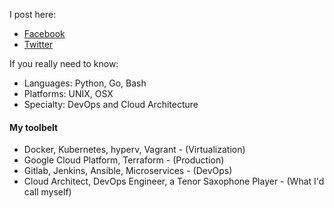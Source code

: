 I post here:

- [Facebook](https://www.facebook.com/alec.cunningham)
- [Twitter](https://twitter.com/accunningham96)

If you really need to know:

- Languages: Python, Go, Bash
- Platforms: UNIX, OSX
- Specialty: DevOps and Cloud Architecture

#### My toolbelt

- Docker, Kubernetes, hyperv, Vagrant - (Virtualization)
- Google Cloud Platform, Terraform - (Production)
- Gitlab, Jenkins, Ansible, Microservices - (DevOps)
- Cloud Architect, DevOps Engineer, a Tenor Saxophone Player - (What I'd call myself)
